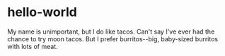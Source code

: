 # hello-world

My name is unimportant, but I do like tacos.
Can't say I've ever had the chance to try moon tacos.
But I prefer burritos--big, baby-sized burritos with lots of meat.

